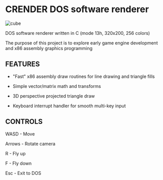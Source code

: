 # CRENDER DOS software renderer

![cube](https://media.giphy.com/media/S57czNBuL5ZxcZmrbN/giphy.gif)

DOS software renderer written in C (mode 13h, 320x200, 256 colors)

The purpose of this project is to explore early game engine
development and x86 assembly graphics programming

## FEATURES

- "Fast" x86 assembly draw routines for line drawing and triangle fills

- Simple vector/matrix math and transforms

- 3D perspective projected triangle draw

- Keyboard interrupt handler for smooth multi-key input

## CONTROLS

WASD - Move 

Arrows - Rotate camera

R - Fly up

F - Fly down

Esc - Exit to DOS

